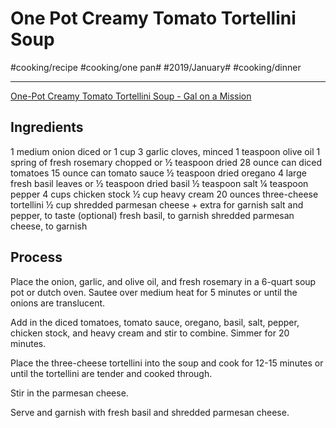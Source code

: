 # One Pot Creamy Tomato Tortellini Soup
#cooking/recipe #cooking/one pan# #2019/January# #cooking/dinner
- - - -
[One-Pot Creamy Tomato Tortellini Soup - Gal on a Mission](https://www.galonamission.com/one-pot-creamy-tomato-tortellini-soup/)

## Ingredients
1 medium onion diced or 1 cup
3 garlic cloves, minced
1 teaspoon olive oil
1 spring of fresh rosemary chopped or ½ teaspoon dried
28 ounce can diced tomatoes
15 ounce can tomato sauce
½ teaspoon dried oregano
4 large fresh basil leaves or ½ teaspoon dried basil
½ teaspoon salt
¼ teaspoon pepper
4 cups chicken stock
½ cup heavy cream
20 ounces three-cheese tortellini
½ cup shredded parmesan cheese + extra for garnish
salt and pepper, to taste (optional)
fresh basil, to garnish
shredded parmesan cheese, to garnish

## Process
Place the onion, garlic, and olive oil, and fresh rosemary in a 6-quart soup pot or dutch oven. Sautee over medium heat for 5 minutes or until the onions are translucent.

Add in the diced tomatoes, tomato sauce, oregano, basil, salt, pepper, chicken stock, and heavy cream and stir to combine. Simmer for 20 minutes.

Place the three-cheese tortellini into the soup and cook for 12-15 minutes or until the tortellini are tender and cooked through.

Stir in the parmesan cheese.

Serve and garnish with fresh basil and shredded parmesan cheese.